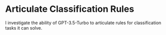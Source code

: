 # Articulate Classification Rules

I investigate the ability of GPT-3.5-Turbo to articulate rules for classification tasks it can solve.
